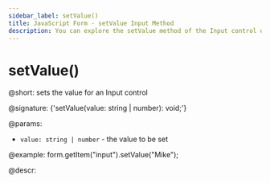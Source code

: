 ```yaml
---
sidebar_label: setValue()
title: JavaScript Form - setValue Input Method 
description: You can explore the setValue method of the Input control of Form in the documentation of the DHTMLX JavaScript UI library. Browse developer guides and API reference, try out code examples and live demos, and download a free 30-day evaluation version of DHTMLX Suite.
---
```


# setValue()

@short: sets the value for an Input control

@signature: {'setValue(value: string | number): void;'}

@params:
- `value: string | number` - the value to be set  

@example:
form.getItem("input").setValue("Mike");

@descr:
